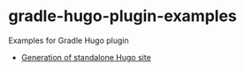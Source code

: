 # gradle-hugo-plugin-examples
Examples for Gradle Hugo plugin

- [Generation of standalone Hugo site](standalone-site)